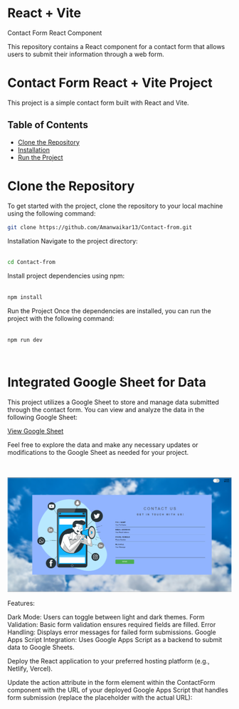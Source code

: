 # React + Vite

Contact Form React Component

This repository contains a React component for a contact form that allows users to submit their information through a web form.

# Contact Form React + Vite Project

This project is a simple contact form built with React and Vite.

## Table of Contents

- [Clone the Repository](#clone-the-repository)
- [Installation](#installation)
- [Run the Project](#run-the-project)

# Clone the Repository

To get started with the project, clone the repository to your local machine using the following command:

```bash
git clone https://github.com/Amanwaikar13/Contact-from.git
```

Installation
Navigate to the project directory:

```bash

cd Contact-from
```
Install project dependencies using npm:

```bash

npm install
```
Run the Project
Once the dependencies are installed, you can run the project with the following command:

```bash

npm run dev
```
<br>

# Integrated Google Sheet for Data

This project utilizes a Google Sheet to store and manage data submitted through the contact form. You can view and analyze the data in the following Google Sheet:

[View Google Sheet](https://docs.google.com/spreadsheets/d/1l0A8MSkvsI8d_0NdrSoIL4A3YLiqRJBbTa50tFcqaDo/edit?usp=sharing)

Feel free to explore the data and make any necessary updates or modifications to the Google Sheet as needed for your project.

<br><br>
![Alt text](public/Screenshot.png)

Features:

Dark Mode: Users can toggle between light and dark themes.
Form Validation: Basic form validation ensures required fields are filled.
Error Handling: Displays error messages for failed form submissions.
Google Apps Script Integration: Uses Google Apps Script as a backend to submit data to Google Sheets.

Deploy the React application to your preferred hosting platform (e.g., Netlify, Vercel).

Update the action attribute in the form element within the ContactForm component with the URL of your deployed Google Apps Script that handles form submission (replace the placeholder with the actual URL):


